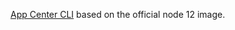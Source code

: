 [App Center CLI](https://docs.microsoft.com/en-us/appcenter/cli/) based on the official node 12 image.